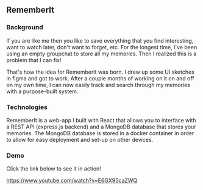 ## RememberIt

### Background
If you are like me then you like to save everything that you find interesting, want to watch later, don't want to forget, etc. For the longest time, I've been using an empty groupchat to store all my memories. Then I realized this is a problem that I can fix!

That's how the idea for RememberIt was born. I drew up some UI sketches in figma and got to work. After a couple months of working on it on and off on my own time, I can now easily track and search through my memories with a purpose-built system.

### Technologies
RememberIt is a web-app I built with React that allows you to interface with a REST API (express.js backend) and a MongoDB database that stores your memories.
The MongoDB database is stored in a docker container in order to allow for easy deployment and set-up on other devices.

### Demo
Click the link below to see it in action!

https://www.youtube.com/watch?v=E6GX95caZWQ
